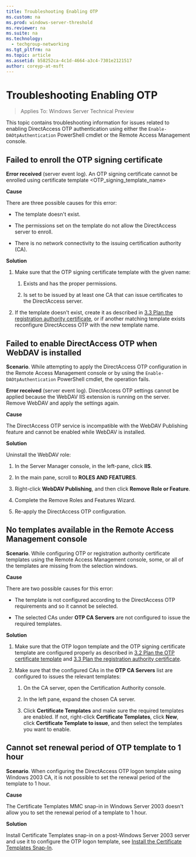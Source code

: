 ```yaml
---
title: Troubleshooting Enabling OTP
ms.custom: na
ms.prod: windows-server-threshold
ms.reviewer: na
ms.suite: na
ms.technology: 
  - techgroup-networking
ms.tgt_pltfrm: na
ms.topic: article
ms.assetid: b58252ca-4c1d-4664-a3c4-7301e2121517
author: coreyp-at-msft
---
```

# Troubleshooting Enabling OTP

>Applies To: Windows Server Technical Preview

This topic contains troubleshooting information for issues related to enabling DirectAccess OTP authentication using either the `Enable-DAOtpAuthentication` PowerShell cmdlet or the Remote Access Management console.  
  
## Failed to enroll the OTP signing certificate  
**Error received** (server event log). An OTP signing certificate cannot be enrolled using certificate template <OTP_signing_template_name>  
  
**Cause**  
  
There are three possible causes for this error:  
  
-   The template doesn't exist.  
  
-   The permissions set on the template do not allow the DirectAccess server to enroll.  
  
-   There is no network connectivity to the issuing certification authority (CA).  
  
**Solution**  
  
1.  Make sure that the OTP signing certificate template with the given name:  
  
    1.  Exists and has the proper permissions.  
  
    2.  Is set to be issued by at least one CA that can issue certificates to the DirectAccess server.  
  
2.  If the template doesn't exist, create it as described in [3.3 Plan the registration authority certificate](assetId:///15df37b5-5056-4b8f-9343-0984d59635ca#bkmk_3_3_RA_Cert), or if another matching template exists reconfigure DirectAccess OTP with the new template name.  
  
## Failed to enable DirectAccess OTP when WebDAV is installed  
**Scenario**. While attempting to apply the DirectAccess OTP configuration in the Remote Access Management console or by using the `Enable-DAOtpAuthentication` PowerShell cmdlet, the operation fails.  
  
**Error received** (server event log). DirectAccess OTP settings cannot be applied because the WebDAV IIS extension is running on the server. Remove WebDAV and apply the settings again.  
  
**Cause**  
  
The DirectAccess OTP service is incompatible with the WebDAV Publishing feature and cannot be enabled while WebDAV is installed.  
  
**Solution**  
  
Uninstall the WebDAV role:  
  
1.  In the Server Manager console, in the left-pane, click **IIS**.  
  
2.  In the main pane, scroll to **ROLES AND FEATURES**.  
  
3.  Right-click **WebDAV Publishing**, and then click **Remove Role or Feature**.  
  
4.  Complete the Remove Roles and Features Wizard.  
  
5.  Re-apply the DirectAccess OTP configuration.  
  
## No templates available in the Remote Access Management console  
**Scenario**. While configuring OTP or registration authority certificate templates using the Remote Access Management console, some, or all of the templates are missing from the selection windows.  
  
**Cause**  
  
There are two possible causes for this error:  
  
-   The template is not configured according to the DirectAccess OTP requirements and so it cannot be selected.  
  
-   The selected CAs under **OTP CA Servers** are not configured to issue the required templates.  
  
**Solution**  
  
1.  Make sure that the OTP logon template and the OTP signing certificate template are configured properly as described in [3.2 Plan the OTP certificate template](assetId:///15df37b5-5056-4b8f-9343-0984d59635ca#bkmk_3_2_OTP_Cert) and [3.3 Plan the registration authority certificate](assetId:///15df37b5-5056-4b8f-9343-0984d59635ca#bkmk_3_3_RA_Cert).  
  
2.  Make sure that the configured CAs in the **OTP CA Servers** list are configured to issues the relevant templates:  
  
    1.  On the CA server, open the Certification Authority console.  
  
    2.  In the left pane, expand the chosen CA server.  
  
    3.  Click **Certificate Templates** and make sure the required templates are enabled. If not, right-click **Certificate Templates**, click **New**, click **Certificate Template to issue**, and then select the templates you want to enable.  
  
## Cannot set renewal period of OTP template to 1 hour  
**Scenario**. When configuring the DirectAccess OTP logon template using Windows 2003 CA, it is not possible to set the renewal period of the template to 1 hour.  
  
**Cause**  
  
The Certificate Templates MMC snap-in in Windows Server 2003 doesn't allow you to set the renewal period of a template to 1 hour.  
  
**Solution**  
  
Install Certificate Templates snap-in on a post-Windows Server 2003 server and use it to configure the OTP logon template, see [Install the Certificate Templates Snap-In](http://technet.microsoft.com/library/cc732445.aspx).  
  


